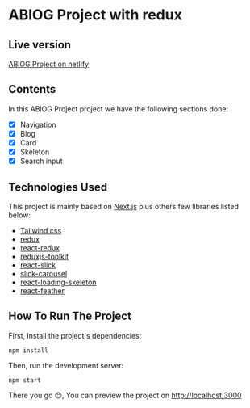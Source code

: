 # ABlOG Project with redux

## Live version

[ABlOG Project on netlify](https://loquacious-sfogliatella-3dbe60.netlify.app/)

## Contents

In this ABlOG Project project we have the following sections done:

- [x] Navigation
- [x] Blog
- [x] Card
- [x] Skeleton
- [x] Search input

## Technologies Used

This project is mainly based on [Next.js](https://nextjs.org/) plus others few libraries listed below:

- [Tailwind css](https://tailwindcss.com/)
- [redux](https://www.npmjs.com/package/redux)
- [react-redux](https://www.npmjs.com/package/react-redux)
- [reduxjs-toolkit](https://www.npmjs.com/package/@reduxjs/toolkit)
- [react-slick](https://www.npmjs.com/package/react-slick)
- [slick-carousel](https://www.npmjs.com/package/slick-carousel)
- [react-loading-skeleton](https://www.npmjs.com/package/react-loading-skeleton)
- [react-feather](https://www.npmjs.com/package/react-feather)

## How To Run The Project

First, install the project's dependencies:

```
npm install
```

Then, run the development server:

```
npm start
```

There you go 😊, You can preview the project on [http://localhost:3000](http://localhost:3000)
